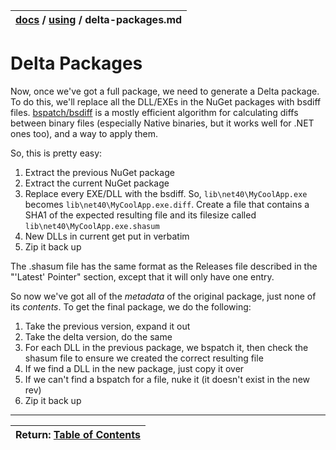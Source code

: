 | [docs](..)  / [using](.) / delta-packages.md
|:---|


# Delta Packages

Now, once we've got a full package, we need to generate a Delta package. To do this, we'll replace all the DLL/EXEs in the NuGet packages with bsdiff files. [bspatch/bsdiff](http://code.logos.com/blog/2010/12/binary_patching_with_bsdiff.html) is a  mostly efficient algorithm for calculating diffs between binary files (especially Native binaries, but it works well for .NET ones too), and a way to apply them.

So, this is pretty easy:

1. Extract the previous NuGet package
1. Extract the current NuGet package
1. Replace every EXE/DLL with the bsdiff. So, `lib\net40\MyCoolApp.exe` becomes `lib\net40\MyCoolApp.exe.diff`. Create a file that contains a SHA1 of the expected resulting file and its filesize called `lib\net40\MyCoolApp.exe.shasum`
1. New DLLs in current get put in verbatim
1. Zip it back up

The .shasum file has the same format as the Releases file described in the "'Latest' Pointer" section, except that it will only have one entry.

So now we've got all of the *metadata* of the original package, just none of its *contents*. To get the final package, we do the following:

1. Take the previous version, expand it out
1. Take the delta version, do the same
1. For each DLL in the previous package, we bspatch it, then check the shasum file to ensure we created the correct resulting file
1. If we find a DLL in the new package, just copy it over
1. If we can't find a bspatch for a file, nuke it (it doesn't exist in the new rev)
1. Zip it back up


---
| Return: [Table of Contents](../readme.md) |
|----|



